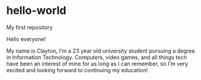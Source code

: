 # hello-world
My first repository

Hello everyone!

My name is Clayton, I'm a 23 year old university student pursuing a degree in Information Technology. Computers, video games, and all things tech have been an interest of mine for as long as I can remember, so I'm very excited and looking forward to continuing my education!
